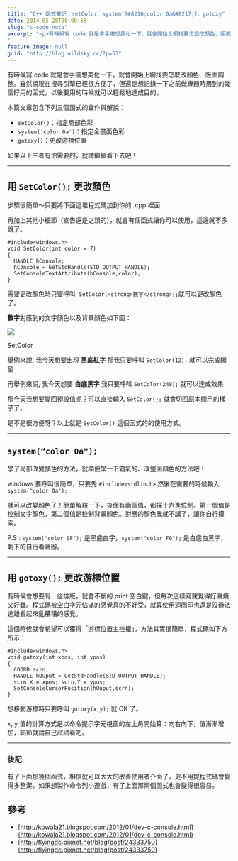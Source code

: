 ```yaml
---
title: "C++ 函式筆記：setColor、system(&#8216;color 0a&#8217;)、gotoxy"
date: 2014-05-28T00:00:55
slug: "c-code-note"
excerpt: "<p>有時候寫 code 就是會手癢想美化一下，就會開始上網找要怎麼改顏色、版面調整。雖然說現在搜尋引擎已經很方便了&#8230;</p>
"
feature_image: null
guid: "http://blog.wildsky.cc/?p=53"
---
```

有時候寫 code 就是會手癢想美化一下，就會開始上網找要怎麼改顏色、版面調整。雖然說現在搜尋引擎已經很方便了，但還是想記錄一下之前做專題時用到的幾個好用的函式，以後要用的時候就可以輕鬆地達成目的。

本篇文章包含下列三個函式的實作與解說：

*   `setColor()`：指定局部色彩
*   `system('color 0a')`：指定全畫面色彩
*   `gotoxy()`：更改游標位置

如果以上三者有你需要的，就請繼續看下去吧！

* * *

用 `SetColor();` 更改顏色
--------------------

步驟很簡單～只要將下面這堆程式碼加到你的 .cpp 裡面

再加上其他小細節（宣告還是之類的），就會有個函式讓你可以使用，這邊就不多說了。

    #include<windows.h>
    void SetColor(int color = 7)
    {
      HANDLE hConsole;
      hConsole = GetStdHandle(STD_OUTPUT_HANDLE);
      SetConsoleTextAttribute(hConsole,color);
    }

需要更改顏色時只要呼叫  `SetColor(<strong>數字</strong>);`就可以更改顏色了。

**數字**對應到的文字顏色以及背景顏色如下圖：

![](/images/14097442967_4ba5bcac08_o.png)

SetColor

舉例來說, 我今天想要出現 **黑底紅字** 那我只要呼叫 `SetColor(12);` 就可以完成願望

再舉例來說, 我今天想要 **白底黑字** 我只要呼叫 `SetColor(240);` 就可以達成效果

那今天我想要變回預設值呢？可以直接輸入 `SetColor();` 就會切回原本顯示的樣子了。

是不是很方便呀？以上就是 `SetColor()` 這個函式的的使用方式。

* * *

`system(“color 0a");`
---------------------

學了局部改變顏色的方法，就順便學一下霸氣的、改整面顏色的方法吧！

windows 要呼叫很簡單，只要先 `#include<stdlib.h>` 然後在需要的時候輸入 `system("color 0a");`

就可以改變顏色了！簡單解釋一下，後面有兩個值，都採十六進位制。第一個值是控制文字顏色，第二個值是控制背景顏色。對應的顏色我就不講了，讓你自行摸索。

P.S : `system("color 0F");` 是黑底白字，`system("color F0");` 是白底白黑字，剩下的自行看著辦。

* * *

用 `gotoxy();` 更改游標位置
--------------------

有時候會想要有一些排版，就會不斷的 print 空白鍵，但每次這樣寫就覺得好麻煩又好蠢。程式碼被空白字元佔滿的感覺真的不好受，就算使用迴圈印也還是沒辦法逃離看起來亂糟糟的感覺。

這個時候就會希望可以獲得「游標位置主控權」，方法其實很簡單，程式碼如下方所示：

    #include<windows.h>
    void gotoxy(int xpos, int ypos)
    {
      COORD scrn;
      HANDLE hOuput = GetStdHandle(STD_OUTPUT_HANDLE);
      scrn.X = xpos; scrn.Y = ypos;
      SetConsoleCursorPosition(hOuput,scrn);
    }

想移動游標時只要呼叫 `gotoxy(x,y);` 就 OK 了。

x, y 值的計算方式是以命令提示字元視窗的左上角開始算：向右向下，值漸漸增加，細節就請自己試試看吧。

* * *

### 後記

有了上面那幾個函式，相信就可以大大的改善使用者介面了，更不用提程式碼會變得多整潔。如果想製作命令列小遊戲，有了上面那兩個函式也會變得很容易。

參考
--

*   [http://kowala21.blogspot.com/2012/01/dev-c-console.html](http://kowala21.blogspot.com/2012/01/dev-c-console.html)
*   [http://flyingdc.pixnet.net/blog/post/24333750](http://flyingdc.pixnet.net/blog/post/24333750)